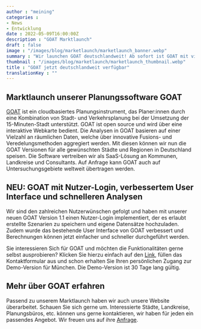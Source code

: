 ```yaml
---
author : "meining"
categories : 
- News
- Entwicklung
date : 2022-05-09T16:00:00Z
description : "GOAT Marktlaunch"
draft : false
image : "/images/blog/marketlaunch/marketlaunch_banner.webp"
summary : "Wir launchen GOAT deutschlandweit! Ab sofort ist GOAT mit vielen neuen Funktionen für ganz Deutschland verfügbar und kann auf beliebige Regionen weltweit übertragen werden."
thumbnail : "/images/blog/marketlaunch/marketlaunch_thumbnail.webp"
title : "GOAT jetzt deutschlandweit verfügbar"
translationKey : ""
---
```


## Marktlaunch unserer Planungssoftware GOAT

[GOAT](/goat/ "Was ist GOAT?") ist ein cloudbasiertes Planungsinstrument, das Planer:innen durch eine Kombination von Stadt- und Verkehrsplanung bei der Umsetzung der 15-Minuten-Stadt unterstützt. GOAT ist open source und wird über eine interaktive Webkarte bedient. Die Analysen in GOAT basieren auf einer Vielzahl an räumlichen Daten, welche über innovative Fusions- und Veredelungsmethoden aggregiert werden. Mit diesen können wir nun die GOAT Versionen für alle gewünschten Städte und Regionen in Deutschland speisen. Die Software vertreiben wir als SaaS-Lösung an Kommunen, Landkreise und Consultants. Auf Anfrage kann GOAT auch auf Untersuchungsgebiete weltweit übertragen werden.

## NEU: GOAT mit Nutzer-Login, verbessertem User Interface und schnelleren Analysen

Wir sind den zahlreichen Nutzerwünschen gefolgt und haben mit unserer neuen GOAT Version 1.1 einen Nutzer-Login implementiert, der es erlaubt erstellte Szenarien zu speichern und eigene Datensätze hochzuladen. Zudem wurde das bestehende User Interface von GOAT verbessert und Berechnungen können jetzt einfacher und schneller durchgeführt werden. 

Sie interessieren Sich für GOAT und möchten die Funktionalitäten gerne selbst ausprobieren? Klicken Sie hierzu einfach auf den [Link](/request-demo/ "GOAT-Demo anfragen"), füllen das Kontaktformular aus und schon erhalten Sie Ihren persönlichen Zugang zur Demo-Version für München. Die Demo-Version ist 30 Tage lang gültig.

## Mehr über GOAT erfahren

Passend zu unserem Marktlaunch haben wir auch unsere Website überarbeitet. Schauen Sie sich gerne um. Interessierte Städte, Landkreise, Planungsbüros, etc. können uns gerne kontaktieren, wir haben für jeden ein passendes Angebot. Wir freuen uns auf ihre [Anfrage](/kontakt "Kontakt zu Plan4Better").